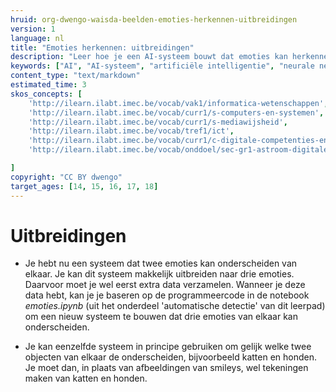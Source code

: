 ```yaml
---
hruid: org-dwengo-waisda-beelden-emoties-herkennen-uitbreidingen
version: 1
language: nl
title: "Emoties herkennen: uitbreidingen"
description: "Leer hoe je een AI-systeem bouwt dat emoties kan herkennen."
keywords: ["AI", "AI-systeem", "artificiële intelligentie", "neurale netwerken", "classificatie", "beelden", "emoties"]
content_type: "text/markdown"
estimated_time: 3
skos_concepts: [
    'http://ilearn.ilabt.imec.be/vocab/vak1/informatica-wetenschappen', 
    'http://ilearn.ilabt.imec.be/vocab/curr1/s-computers-en-systemen',
    'http://ilearn.ilabt.imec.be/vocab/curr1/s-mediawijsheid',
    'http://ilearn.ilabt.imec.be/vocab/tref1/ict',
    'http://ilearn.ilabt.imec.be/vocab/curr1/c-digitale-competenties-en-mediawijsheid',
    'http://ilearn.ilabt.imec.be/vocab/onddoel/sec-gr1-astroom-digitale-competenties-en-mediawijsheid-4.5',

]
copyright: "CC BY dwengo"
target_ages: [14, 15, 16, 17, 18]
---
```


# Uitbreidingen 

* Je hebt nu een systeem dat twee emoties kan onderscheiden van elkaar. Je kan dit systeem makkelijk uitbreiden naar drie emoties. Daarvoor moet je wel eerst extra data verzamelen. Wanneer je deze data hebt, kan je je baseren op de programmeercode in de notebook *emoties.ipynb* (uit het onderdeel 'automatische detectie' van dit leerpad) om een nieuw systeem te bouwen dat drie emoties van elkaar kan onderscheiden.

* Je kan eenzelfde systeem in principe gebruiken om gelijk welke twee objecten van elkaar de onderscheiden, bijvoorbeeld katten en honden. Je moet dan, in plaats van afbeeldingen van smileys, wel tekeningen maken van katten en honden. 

